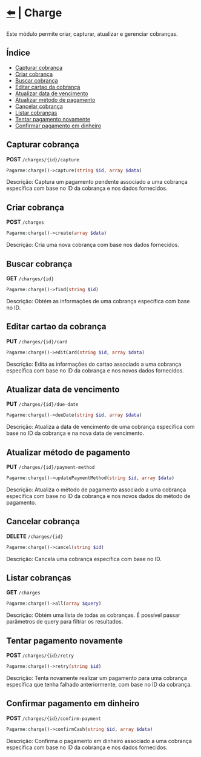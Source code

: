 # [⬅️](../README.md) | Charge

Este módulo permite criar, capturar, atualizar e gerenciar cobranças.

## Índice

-   [Capturar cobrança](#capturar-cobrança)
-   [Criar cobrança](#criar-cobrança)
-   [Buscar cobrança](#buscar-cobrança)
-   [Editar cartao da cobrança](#editar-cartao-da-cobrança)
-   [Atualizar data de vencimento](#atualizar-data-de-vencimento)
-   [Atualizar método de pagamento](#atualizar-metodo-de-pagamento)
-   [Cancelar cobrança](#cancelar-cobrança)
-   [Listar cobranças](#listar-cobranças)
-   [Tentar pagamento novamente](#tentar-pagamento-novamente)
-   [Confirmar pagamento em dinheiro](#confirmar-pagamento-em-dinheiro)

## Capturar cobrança

**POST** `/charges/{id}/capture`

```php
Pagarme:charge()->capture(string $id, array $data)
```

Descrição: Captura um pagamento pendente associado a uma cobrança específica com base no ID da cobrança e nos dados fornecidos.

## Criar cobrança

**POST** `/charges`

```php
Pagarme:charge()->create(array $data)
```

Descrição: Cria uma nova cobrança com base nos dados fornecidos.

## Buscar cobrança

**GET** `/charges/{id}`

```php
Pagarme:charge()->find(string $id)
```

Descrição: Obtém as informações de uma cobrança específica com base no ID.

## Editar cartao da cobrança

**PUT** `/charges/{id}/card`

```php
Pagarme:charge()->editCard(string $id, array $data)
```

Descrição: Edita as informações do cartao associado a uma cobrança específica com base no ID da cobrança e nos novos dados fornecidos.

## Atualizar data de vencimento

**PUT** `/charges/{id}/due-date`

```php
Pagarme:charge()->dueDate(string $id, array $data)
```

Descrição: Atualiza a data de vencimento de uma cobrança específica com base no ID da cobrança e na nova data de vencimento.

## Atualizar método de pagamento

**PUT** `/charges/{id}/payment-method`

```php
Pagarme:charge()->updatePaymentMethod(string $id, array $data)
```

Descrição: Atualiza o método de pagamento associado a uma cobrança específica com base no ID da cobrança e nos novos dados do método de pagamento.

## Cancelar cobrança

**DELETE** `/charges/{id}`

```php
Pagarme:charge()->cancel(string $id)
```

Descrição: Cancela uma cobrança específica com base no ID.

## Listar cobranças

**GET** `/charges`

```php
Pagarme:charge()->all(array $query)
```

Descrição: Obtém uma lista de todas as cobranças. É possível passar parâmetros de query para filtrar os resultados.

## Tentar pagamento novamente

**POST** `/charges/{id}/retry`

```php
Pagarme:charge()->retry(string $id)
```

Descrição: Tenta novamente realizar um pagamento para uma cobrança específica que tenha falhado anteriormente, com base no ID da cobrança.

## Confirmar pagamento em dinheiro

**POST** `/charges/{id}/confirm-payment`

```php
Pagarme:charge()->confirmCash(string $id, array $data)
```

Descrição: Confirma o pagamento em dinheiro associado a uma cobrança específica com base no ID da cobrança e nos dados fornecidos.
